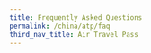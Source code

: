 ```yaml
---
title: Frequently Asked Questions
permalink: /china/atp/faq
third_nav_title: Air Travel Pass
---
```

